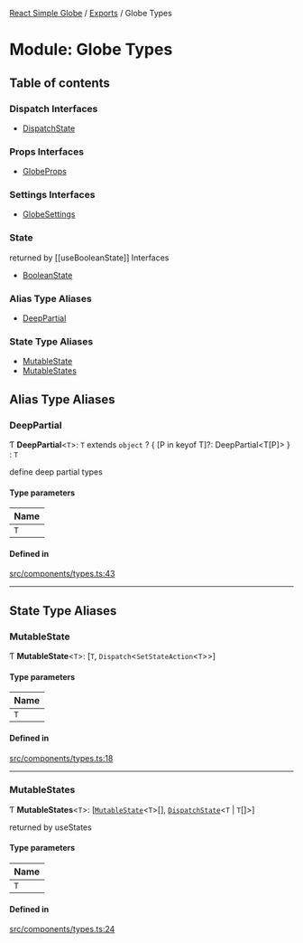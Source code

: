 [React Simple Globe](../README.md) / [Exports](../modules.md) / Globe Types

# Module: Globe Types

## Table of contents

### Dispatch Interfaces

- [DispatchState](../interfaces/Globe_Types.DispatchState.md)

### Props Interfaces

- [GlobeProps](../interfaces/Globe_Types.GlobeProps.md)

### Settings Interfaces

- [GlobeSettings](../interfaces/Globe_Types.GlobeSettings.md)

### State
returned by [[useBooleanState]] Interfaces

- [BooleanState](../interfaces/Globe_Types.BooleanState.md)

### Alias Type Aliases

- [DeepPartial](Globe_Types.md#deeppartial)

### State Type Aliases

- [MutableState](Globe_Types.md#mutablestate)
- [MutableStates](Globe_Types.md#mutablestates)

## Alias Type Aliases

### DeepPartial

Ƭ **DeepPartial**<`T`\>: `T` extends `object` ? { [P in keyof T]?: DeepPartial<T[P]\> } : `T`

define deep partial types

#### Type parameters

| Name |
| :------ |
| `T` |

#### Defined in

[src/components/types.ts:43](https://github.com/Gaushao/d3-react-globe/blob/4f7a1a2/src/components/types.ts#L43)

___

## State Type Aliases

### MutableState

Ƭ **MutableState**<`T`\>: [`T`, `Dispatch`<`SetStateAction`<`T`\>\>]

#### Type parameters

| Name |
| :------ |
| `T` |

#### Defined in

[src/components/types.ts:18](https://github.com/Gaushao/d3-react-globe/blob/4f7a1a2/src/components/types.ts#L18)

___

### MutableStates

Ƭ **MutableStates**<`T`\>: [[`MutableState`](Globe_Types.md#mutablestate)<`T`\>[], [`DispatchState`](../interfaces/Globe_Types.DispatchState.md)<`T` \| `T`[]\>]

returned by useStates

#### Type parameters

| Name |
| :------ |
| `T` |

#### Defined in

[src/components/types.ts:24](https://github.com/Gaushao/d3-react-globe/blob/4f7a1a2/src/components/types.ts#L24)
